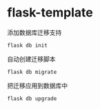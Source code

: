 # flask-template

添加数据库迁移支持
~~~
flask db init
~~~
自动创建迁移脚本
~~~
flask db migrate
~~~
把迁移应用到数据库中
~~~
flask db upgrade
~~~
